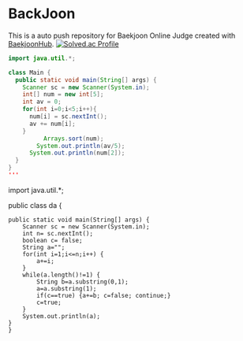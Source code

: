 # BackJoon
This is a auto push repository for Baekjoon Online Judge created with [BaekjoonHub](https://github.com/BaekjoonHub/BaekjoonHub).
[![Solved.ac Profile](http://mazassumnida.wtf/api/v2/generate_badge?boj=ddaa63777)](https://solved.ac/ddaa63777/)

``` JAVA
import java.util.*;

class Main {
  public static void main(String[] args) {
    Scanner sc = new Scanner(System.in);
    int[] num = new int[5];
    int av = 0;
    for(int i=0;i<5;i++){
      num[i] = sc.nextInt();
      av += num[i];
    }
          Arrays.sort(num);
        System.out.println(av/5);
      System.out.println(num[2]);
  }
}
'''
```
import java.util.*;


public class da {

	public static void main(String[] args) {
		Scanner sc = new Scanner(System.in);
		int n= sc.nextInt();
		boolean c= false;
		String a="";
		for(int i=1;i<=n;i++) {
			a+=i;
		}
		while(a.length()!=1) {
			String b=a.substring(0,1);
			a=a.substring(1);
			if(c==true)	{a+=b; c=false; continue;}
			c=true;
		}
		System.out.println(a);
	}
	}

```
